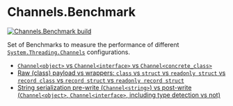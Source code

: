 # Channels.Benchmark

[![Channels.Benchmark build][buildlogo]][buildlink]

Set of Benchmarks to measure the performance of different [`System.Threading.Channels`](https://learn.microsoft.com/en-us/dotnet/core/extensions/channels) configurations.

- [`Channel<object>` vs `Channel<interface>` vs `Channel<concrete_class>`](Results/ChannelOfT_Benchmark.md)
- [Raw (class) payload vs wrappers: `class` vs `struct` vs `readonly struct` vs `record class` vs `record struct` vs `readonly record struct`](Results/PayloadType_Benchmark.md)
- [String serialization pre-write (`Channel<string>`) vs post-write (`Channel<object>`, `Channel<interface>`, including type detection vs not)](Results/StringSerialization_Benchmark.md)

[buildlink]: https://github.com/eduherminio/Channels.Benchmarks/actions/build/ci.yml
[buildlogo]: https://github.com/eduherminio/Channels.Benchmarks/actions/build/ci.yml/badge.svg
